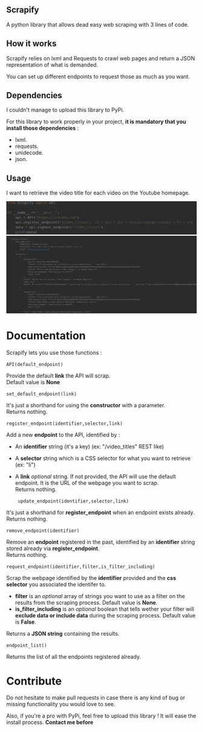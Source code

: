 ## Scrapify

A python library that allows dead easy web scraping with 3 lines of code.

## How it works

Scrapify relies on lxml and Requests to crawl web pages and return a JSON representation of what is demanded.

You can set up different endpoints to request those as much as you want.

## Dependencies

I couldn't manage to upload this library to PyPi. <br />

For this library to work properly in your project, **it is mandatory that you install those dependencies** :
 - lxml.
 - requests.
 - unidecode.
 - json.

## Usage 

I want to retrieve the video title for each video on the Youtube homepage.

<img src="usage.png" />
<img src="result.png" />

# Documentation

Scrapify lets you use those functions : <br />

	API(default_endpoint)
	
Provide the default **link** the API will scrap. <br /> Default value is **None**

    set_default_endpoint(link)

It's just a shorthand for using the **constructor** with a parameter. <br />
Returns nothing.

    register_endpoint(identifier,selector,link)

Add a new **endpoint** to the API, identified by :

 - An **identifier** string (it's a key) (ex: "/video_titles" REST like)
 - A **selector** string which is a CSS selector for what you want to retrieve (ex: "li")
 - A **link** *optional* string. If not provided, the API will use the default endpoint.  It is the URL of the webpage you want to scrap.<br />
Returns nothing.

		update_endpoint(identifier,selector,link)

It's just a shorthand for **register_endpoint** when an endpoint exists already. <br />
Returns nothing.

    
    remove_endpoint(identifier)

Remove an **endpoint** registered in the past, identified by an **identifier** string stored already via **register_endpoint**. <br /> Returns nothing.

    request_endpoint(identifier,filter,is_filter_including)

Scrap the webpage identified by the **identifier** provided and the **css selector** you associated the identifer to.

- **filter** is an *optional* array of strings you want to use as a filter on the results from the scraping process. Default value is **None**.
- **is_filter_including** is an *optional* boolean that tells wether your filter will **exclude data or include data** during the scraping process.  Default value is **False**.

Returns a **JSON string** containing the results.

	endpoint_list()
Returns the list of all the endpoints registered already.


# Contribute

Do not hesitate to make pull requests in case there is any kind of bug or missing functionality you would love to see.

Also, if you're a pro with PyPi, feel free to upload this library ! It will ease the install process.  **Contact me before**
